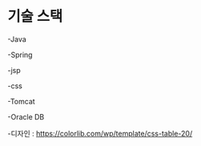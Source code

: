 # 기술 스택
  -Java

  -Spring

  -jsp

  -css

  -Tomcat

  -Oracle DB

  -디자인 : https://colorlib.com/wp/template/css-table-20/
